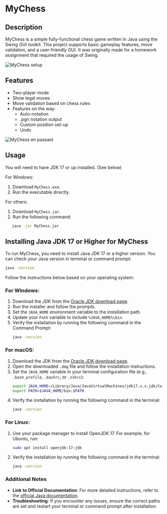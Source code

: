 # MyChess

## Description
MyChess is a simple fully-functional chess game written in Java using the Swing GUI toolkit. This project supports basic gameplay features, move validation, and a user-friendly GUI.
It was originally made for a homework assignment that required the usage of Swing.

![MyChess setup](https://github.com/user-attachments/assets/83dc172b-de8b-477b-b7ca-482ed8bf8d13)

## Features
- Two-player mode
- Show legal moves
- Move validation based on chess rules
- Features on the way:
    - Auto-notation
    - .pgn notation output
    - Custom position set-up
    - Undo

![MyChess en passant](https://github.com/user-attachments/assets/851fff92-a19d-4ca6-a638-96bf8e926ae9)

## Usage
You will need to have JDK 17 or up installed. (See below)

For Windows:
1. Download `MyChess.exe`.
2. Run the executable directly.

For others:
1. Download `MyChess.jar`.
2. Run the following command:
```bash
   java -jar MyChess.jar
```

## Installing Java JDK 17 or Higher for MyChess

To run MyChess, you need to install Java JDK 17 or a higher version. 
You can check your Java version in terminal or command prompt:
```bash
java -version
```
Follow the instructions below based on your operating system:

### For Windows:
1. Download the JDK from the [Oracle JDK download page](https://www.oracle.com/java/technologies/javase/jdk17-archive-downloads.html).
2. Run the installer and follow the prompts.
3. Set the `JAVA_HOME` environment variable to the installation path.
4. Update your `Path` variable to include `%JAVA_HOME%\bin`.
5. Verify the installation by running the following command in the Command Prompt:
   ```bash
   java -version
   ```

### For macOS:
1. Download the JDK from the [Oracle JDK download page](https://www.oracle.com/java/technologies/javase/jdk17-archive-downloads.html).
2. Open the downloaded `.dmg` file and follow the installation instructions.
3. Set the `JAVA_HOME` variable in your terminal configuration file (e.g., `.bash_profile`, `.bashrc`, or `.zshrc`):
   ```bash
   export JAVA_HOME=/Library/Java/JavaVirtualMachines/jdk17.x.x.jdk/Contents/Home
   export PATH=$JAVA_HOME/bin:$PATH
   ```
4. Verify the installation by running the following command in the terminal:
   ```bash
   java -version
   ```

### For Linux:
1. Use your package manager to install OpenJDK 17. For example, for Ubuntu, run:
   ```bash
   sudo apt install openjdk-17-jdk
   ```
2. Verify the installation by running the following command in the terminal:
   ```bash
   java -version
   ```

### Additional Notes
- **Link to Official Documentation**: For more detailed instructions, refer to the [official Java documentation](https://www.oracle.com/java/technologies/javase/jdk17-archive-downloads.html).
- **Troubleshooting**: If you encounter any issues, ensure the correct paths are set and restart your terminal or command prompt after installation.
